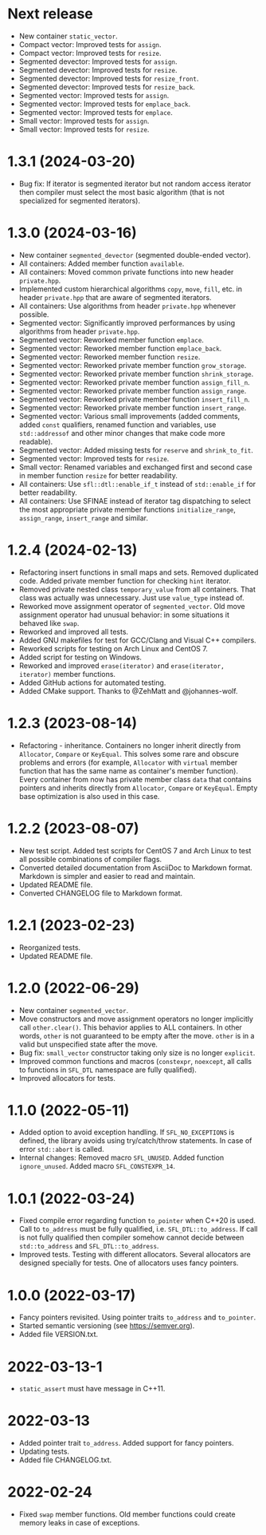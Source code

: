 # Next release

* New container `static_vector`.
* Compact vector: Improved tests for `assign`.
* Compact vector: Improved tests for `resize`.
* Segmented devector: Improved tests for `assign`.
* Segmented devector: Improved tests for `resize`.
* Segmented devector: Improved tests for `resize_front`.
* Segmented devector: Improved tests for `resize_back`.
* Segmented vector: Improved tests for `assign`.
* Segmented vector: Improved tests for `emplace_back`.
* Segmented vector: Improved tests for `emplace`.
* Small vector: Improved tests for `assign`.
* Small vector: Improved tests for `resize`.



# 1.3.1 (2024-03-20)

* Bug fix: If iterator is segmented iterator but not random access iterator then
  compiler must select the most basic algorithm (that is not specialized for
  segmented iterators).



# 1.3.0 (2024-03-16)

* New container `segmented_devector` (segmented double-ended vector).
* All containers: Added member function `available`.
* All containers: Moved common private functions into new header `private.hpp`.
* Implemented custom hierarchical algorithms `copy`, `move`, `fill`, etc. in
  header `private.hpp` that are aware of segmented iterators.
* All containers: Use algorithms from header `private.hpp` whenever possible.
* Segmented vector: Significantly improved performances by using algorithms
  from header `private.hpp`.
* Segmented vector: Reworked member function `emplace`.
* Segmented vector: Reworked member function `emplace_back`.
* Segmented vector: Reworked member function `resize`.
* Segmented vector: Reworked private member function `grow_storage`.
* Segmented vector: Reworked private member function `shrink_storage`.
* Segmented vector: Reworked private member function `assign_fill_n`.
* Segmented vector: Reworked private member function `assign_range`.
* Segmented vector: Reworked private member function `insert_fill_n`.
* Segmented vector: Reworked private member function `insert_range`.
* Segmented vector: Various small improvements (added comments, added `const`
  qualifiers, renamed function and variables, use `std::addressof` and other
  minor changes that make code more readable).
* Segmented vector: Added missing tests for `reserve` and `shrink_to_fit`.
* Segmented vector: Improved tests for `resize`.
* Small vector: Renamed variables and exchanged first and second case in
  member function `resize` for better readability.
* All containers: Use `sfl::dtl::enable_if_t` instead of `std::enable_if`
  for better readability.
* All containers: Use SFINAE instead of iterator tag dispatching to select the
  most appropriate private member functions `initialize_range`, `assign_range`,
  `insert_range` and similar.



# 1.2.4 (2024-02-13)

* Refactoring insert functions in small maps and sets. Removed duplicated code.
  Added private member function for checking `hint` iterator.
* Removed private nested class `temporary_value` from all containers.
  That class was actually was unnecessary. Just use `value_type` instead of.
* Reworked move assignment operator of `segmented_vector`. Old move assignment
  operator had unusual behavior: in some situations it behaved like `swap`.
* Reworked and improved all tests.
* Added GNU makefiles for test for GCC/Clang and Visual C++ compilers.
* Reworked scripts for testing on Arch Linux and CentOS 7.
* Added script for testing on Windows.
* Reworked and improved `erase(iterator)` and `erase(iterator, iterator)`
  member functions.
* Added GitHub actions for automated testing.
* Added CMake support. Thanks to @ZehMatt and @johannes-wolf.



# 1.2.3 (2023-08-14)

* Refactoring - inheritance. Containers no longer inherit directly from
  `Allocator`, `Compare` or `KeyEqual`. This solves some rare and obscure
  problems and errors (for example, `Allocator` with `virtual` member
  function that has the same name as container's member function).
  Every container from now has private member class `data` that contains
  pointers and inherits directly from `Allocator`, `Compare` or `KeyEqual`.
  Empty base optimization is also used in this case.



# 1.2.2 (2023-08-07)

* New test script. Added test scripts for CentOS 7 and Arch Linux to test all
  possible combinations of compiler flags.
* Converted detailed documentation from AsciiDoc to Markdown format. Markdown
  is simpler and easier to read and maintain.
* Updated README file.
* Converted CHANGELOG file to Markdown format.



# 1.2.1 (2023-02-23)

* Reorganized tests.
* Updated README file.



# 1.2.0 (2022-06-29)

* New container `segmented_vector`.
* Move constructors and move assignment operators no longer implicitly call
  `other.clear()`. This behavior applies to ALL containers.
  In other words, `other` is not guaranteed to be empty after the move.
  `other` is in a valid but unspecified state after the move.
* Bug fix: `small_vector` constructor taking only size is no longer `explicit`.
* Improved common functions and macros (`constexpr`, `noexcept`, all calls to
  functions in `SFL_DTL` namespace are fully qualified).
* Improved allocators for tests.



# 1.1.0 (2022-05-11)

* Added option to avoid exception handling. If `SFL_NO_EXCEPTIONS` is defined,
  the library avoids using try/catch/throw statements. In case of error
  `std::abort` is called.
* Internal changes: Removed macro `SFL_UNUSED`. Added function `ignore_unused`.
  Added macro `SFL_CONSTEXPR_14`.



# 1.0.1 (2022-03-24)

* Fixed compile error regarding function `to_pointer` when C++20 is used.
  Call to `to_address` must be fully qualified, i.e. `SFL_DTL::to_address`.
  If call is not fully qualified then compiler somehow cannot decide between
  `std::to_address` and `SFL_DTL::to_address`.
* Improved tests. Testing with different allocators. Several allocators are
  designed specially for tests. One of allocators uses fancy pointers.



# 1.0.0 (2022-03-17)

* Fancy pointers revisited. Using pointer traits `to_address` and `to_pointer`.
* Started semantic versioning (see https://semver.org).
* Added file VERSION.txt.



# 2022-03-13-1

* `static_assert` must have message in C++11.



# 2022-03-13

* Added pointer trait `to_address`. Added support for fancy pointers.
* Updating tests.
* Added file CHANGELOG.txt.



# 2022-02-24

* Fixed `swap` member functions. Old member functions could create memory leaks
  in case of exceptions.
